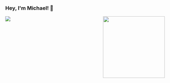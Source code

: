 ### Hey, I'm Michael! 👋

<a href="#">
  <img align="left" src="https://vercel-statsapp-mlaplante.vercel.app/)/api?username=mlaplante&theme=radical&show_icons=true&include_all_commits=true&count_private=true&border_radius=12">
</a>
<a href="#">
  <img align="right" src="https://github-readme-stats.vercel.app/api/top-langs/?username=mlaplante&theme=radical&layout=compact&langs_count=10&border_radius=12" height="195">
</a>
